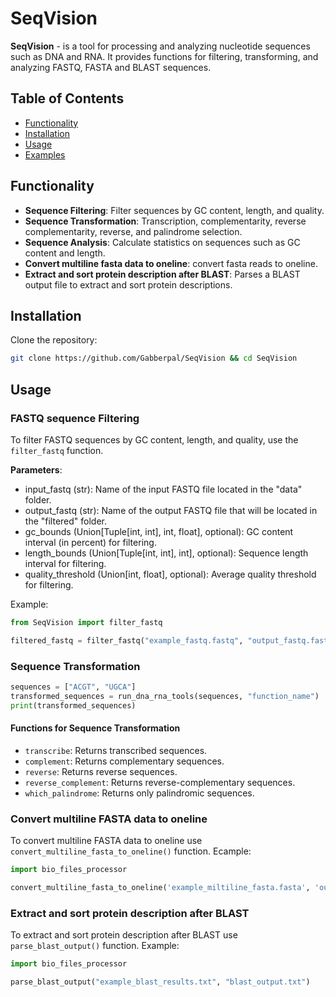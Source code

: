 # SeqVision 

**SeqVision** - is a tool for processing and analyzing nucleotide sequences such as DNA and RNA. It provides functions for filtering, transforming, and analyzing FASTQ, FASTA and BLAST sequences.

## Table of Contents 

- [Functionality](#Functionality)
- [Installation](#Installation)
- [Usage](#Usage)
- [Examples](#Examples)

## Functionality 

- **Sequence Filtering**: Filter sequences by GC content, length, and quality.
- **Sequence Transformation**: Transcription, complementarity, reverse complementarity, reverse, and palindrome selection.
- **Sequence Analysis**: Calculate statistics on sequences such as GC content and length.
- **Convert multiline fasta data to oneline**: convert fasta reads to oneline.
- **Extract and sort protein description after BLAST**: Parses a BLAST output file to extract and sort protein descriptions.

## Installation 

Clone the repository:

   ```bash
   git clone https://github.com/Gabberpal/SeqVision && cd SeqVision
   ```

## Usage 

### FASTQ sequence Filtering

To filter FASTQ sequences by GC content, length, and quality, use the `filter_fastq` function.

**Parameters**:

- input_fastq (str): Name of the input FASTQ file located in the "data" folder. 
- output_fastq (str): Name of the output FASTQ file that will be located in the "filtered" folder.
- gc_bounds (Union[Tuple[int, int], int, float], optional): GC content interval (in percent) for filtering.
- length_bounds (Union[Tuple[int, int], int], optional): Sequence length interval for filtering.
- quality_threshold (Union[int, float], optional): Average quality threshold for filtering.

Example:

```python
from SeqVision import filter_fastq

filtered_fastq = filter_fastq("example_fastq.fastq", "output_fastq.fastq", gc_bounds=(20, 80), length_bounds=(50, 75), quality_threshold=20)
```
### Sequence Transformation 

```python
sequences = ["ACGT", "UGCA"]
transformed_sequences = run_dna_rna_tools(sequences, "function_name")
print(transformed_sequences)
```

#### Functions for Sequence Transformation 

- `transcribe`: Returns transcribed sequences.
- `complement`: Returns complementary sequences.
- `reverse`: Returns reverse sequences.
- `reverse_complement`: Returns reverse-complementary sequences.
- `which_palindrome`: Returns only palindromic sequences.

### Convert multiline FASTA data to oneline

To convert multiline FASTA data to oneline use `convert_multiline_fasta_to_oneline()` function.
Ecample:

```Python
import bio_files_processor 

convert_multiline_fasta_to_oneline('example_miltiline_fasta.fasta', 'output_fasta.fasta')
```

### Extract and sort protein description after BLAST

To extract and sort protein description after BLAST use `parse_blast_output()` function.
Example:

```Python
import bio_files_processor 

parse_blast_output("example_blast_results.txt", "blast_output.txt")
```